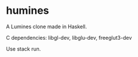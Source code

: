 # humines

A Lumines clone made in Haskell.

C dependencies: libgl-dev, libglu-dev, freeglut3-dev

Use stack run.
